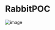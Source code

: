 # RabbitPOC

![image](https://user-images.githubusercontent.com/10133244/176919242-9bf05e13-53b5-4d44-ab05-629a01bdd946.png)

